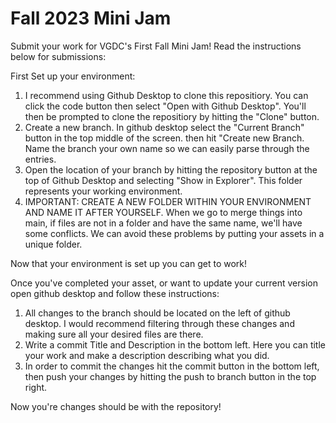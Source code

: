 # Fall 2023 Mini Jam
Submit your work for VGDC's First Fall Mini Jam! Read the instructions below for submissions:

First Set up your environment: 
1. I recommend using Github Desktop to clone this repositiory. You can click the code button then select
"Open with Github Desktop". You'll then be prompted to clone the repositiory by hitting the "Clone" button.
2. Create a new branch. In github desktop select the "Current Branch" button in the top middle of the screen. then
hit "Create new Branch. Name the branch your own name so we can easily parse through the entries.
3. Open the location of your branch by hitting the repository button at the top of Github Desktop and selecting "Show in Explorer".
This folder represents your working environment.
4. IMPORTANT: CREATE A NEW FOLDER WITHIN YOUR ENVIRONMENT AND NAME IT AFTER YOURSELF. When we go to merge things into main, if
files are not in a folder and have the same name, we'll have some conflicts. We can avoid these problems by putting your
assets in a unique folder.

Now that your environment is set up you can get to work! 

Once you've completed your asset, or want to update your current version open github desktop and follow these instructions:
1. All changes to the branch should be located on the left of github desktop. I would recommend filtering through these
changes and making sure all your desired files are there.
2. Write a commit Title and Description in the bottom left. Here you can title your work and make a description describing
what you did.
3. In order to commit the changes hit the commit button in the bottom left, then push your changes by hitting the
push to branch button in the top right.

Now you're changes should be with the repository!
